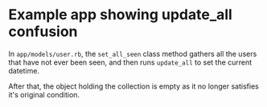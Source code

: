 # Example app showing update_all confusion

In `app/models/user.rb`, the `set_all_seen` class method gathers all
the users that have not ever been seen, and then runs `update_all` to
set the current datetime.

After that, the object holding the collection is empty as it no longer
satisfies it's original condition.
